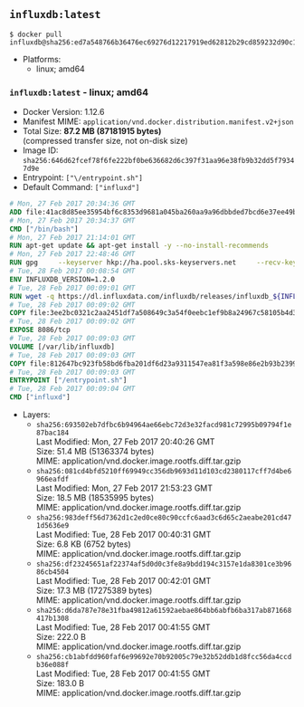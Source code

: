 ## `influxdb:latest`

```console
$ docker pull influxdb@sha256:ed7a548766b36476ec69276d12217919ed62812b29cd859232d90c19abbf0b98
```

-	Platforms:
	-	linux; amd64

### `influxdb:latest` - linux; amd64

-	Docker Version: 1.12.6
-	Manifest MIME: `application/vnd.docker.distribution.manifest.v2+json`
-	Total Size: **87.2 MB (87181915 bytes)**  
	(compressed transfer size, not on-disk size)
-	Image ID: `sha256:646d62fcef78f6fe222bf0be636682d6c397f31aa96e38fb9b32dd5f79347d9e`
-	Entrypoint: `["\/entrypoint.sh"]`
-	Default Command: `["influxd"]`

```dockerfile
# Mon, 27 Feb 2017 20:34:36 GMT
ADD file:41ac8d85ee35954bf6c8353d9681a045ba260aa9a96dbbded7bcd6e37ee49bea in / 
# Mon, 27 Feb 2017 20:34:37 GMT
CMD ["/bin/bash"]
# Mon, 27 Feb 2017 21:14:01 GMT
RUN apt-get update && apt-get install -y --no-install-recommends 		ca-certificates 		curl 		wget 	&& rm -rf /var/lib/apt/lists/*
# Mon, 27 Feb 2017 22:48:46 GMT
RUN gpg     --keyserver hkp://ha.pool.sks-keyservers.net     --recv-keys 05CE15085FC09D18E99EFB22684A14CF2582E0C5
# Tue, 28 Feb 2017 00:08:54 GMT
ENV INFLUXDB_VERSION=1.2.0
# Tue, 28 Feb 2017 00:09:01 GMT
RUN wget -q https://dl.influxdata.com/influxdb/releases/influxdb_${INFLUXDB_VERSION}_amd64.deb.asc &&     wget -q https://dl.influxdata.com/influxdb/releases/influxdb_${INFLUXDB_VERSION}_amd64.deb &&     gpg --batch --verify influxdb_${INFLUXDB_VERSION}_amd64.deb.asc influxdb_${INFLUXDB_VERSION}_amd64.deb &&     dpkg -i influxdb_${INFLUXDB_VERSION}_amd64.deb &&     rm -f influxdb_${INFLUXDB_VERSION}_amd64.deb*
# Tue, 28 Feb 2017 00:09:02 GMT
COPY file:3ee2bc0321c2aa2451df7a508649c3a54f0eebc1ef9b8a24967c58105b4d3160 in /etc/influxdb/influxdb.conf 
# Tue, 28 Feb 2017 00:09:02 GMT
EXPOSE 8086/tcp
# Tue, 28 Feb 2017 00:09:03 GMT
VOLUME [/var/lib/influxdb]
# Tue, 28 Feb 2017 00:09:03 GMT
COPY file:812647bc923fb58bd6fba201df6d23a9311547ea81f3a598e86e2b93b2399169 in /entrypoint.sh 
# Tue, 28 Feb 2017 00:09:03 GMT
ENTRYPOINT ["/entrypoint.sh"]
# Tue, 28 Feb 2017 00:09:04 GMT
CMD ["influxd"]
```

-	Layers:
	-	`sha256:693502eb7dfbc6b94964ae66ebc72d3e32facd981c72995b09794f1e87bac184`  
		Last Modified: Mon, 27 Feb 2017 20:40:26 GMT  
		Size: 51.4 MB (51363374 bytes)  
		MIME: application/vnd.docker.image.rootfs.diff.tar.gzip
	-	`sha256:081cd4bfd5210ff69949cc356db9693d11d103cd2380117cff7d4be6966eafdf`  
		Last Modified: Mon, 27 Feb 2017 21:53:23 GMT  
		Size: 18.5 MB (18535995 bytes)  
		MIME: application/vnd.docker.image.rootfs.diff.tar.gzip
	-	`sha256:983deff56d7362d1c2ed0ce80c90ccfc6aad3c6d65c2aeabe201cd471d5636e9`  
		Last Modified: Tue, 28 Feb 2017 00:40:31 GMT  
		Size: 6.8 KB (6752 bytes)  
		MIME: application/vnd.docker.image.rootfs.diff.tar.gzip
	-	`sha256:df23245651af22374af5d0d0c3fe8a9bdd194c3157e1da8301ce3b9686cb4504`  
		Last Modified: Tue, 28 Feb 2017 00:42:01 GMT  
		Size: 17.3 MB (17275389 bytes)  
		MIME: application/vnd.docker.image.rootfs.diff.tar.gzip
	-	`sha256:d6da787e78e31fba49812a61592aebae864bb6abfb6ba317ab871668417b1308`  
		Last Modified: Tue, 28 Feb 2017 00:41:55 GMT  
		Size: 222.0 B  
		MIME: application/vnd.docker.image.rootfs.diff.tar.gzip
	-	`sha256:cb1abfdd960faf6e99692e70b92005c79e32b52ddb1d8fcc56da4ccdb36e088f`  
		Last Modified: Tue, 28 Feb 2017 00:41:55 GMT  
		Size: 183.0 B  
		MIME: application/vnd.docker.image.rootfs.diff.tar.gzip
